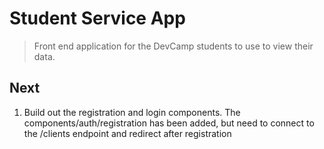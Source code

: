 # Student Service App

> Front end application for the DevCamp students to use to view their data.

## Next

1. Build out the registration and login components. The components/auth/registration has been added, but need to connect to the /clients endpoint and redirect after registration